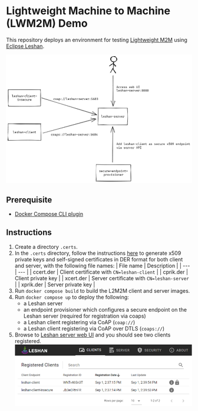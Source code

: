 # Lightweight Machine to Machine (LWM2M) Demo

This repository deploys an environment for testing [Lightweight M2M](https://omaspecworks.org/what-is-oma-specworks/iot/lightweight-m2m-lwm2m/) using [Eclipse Leshan](https://github.com/eclipse/leshan).

![deployment](./docs/img/lwm2m-deployment.png)

## Prerequisite

- [Docker Compose CLI plugin](https://docs.docker.com/compose/install/compose-plugin/)

## Instructions

1. Create a directory `.certs`.
1. In the `.certs` directory, follow the instructions [here](https://github.com/eclipse/leshan/wiki/Credential-files-format#using-openssl-to-create-self-signed-certificat) to generate x509 private keys and self-signed certificates in DER format for both client and server, with the following file names:
    | File name | Description |
    | --- | --- |
    | ccert.der | Client certificate with `CN=leshan-client` |
    | cprik.der | Client private key |
    | xcert.der | Server certificate with `CN=leshan-server` |
    | xprik.der | Server private key |
1. Run `docker compose build` to build the L2M2M client and server images.
1. Run `docker compose up` to deploy the following:
    - a Leshan server
    - an endpoint provisioner which configures a secure endpoint on the Leshan server (required for registration via coaps)
    - a Leshan client registering via CoAP (`coap://`)
    - a Leshan client registering via CoAP over DTLS (`coaps://`)
1. Browse to [Leshan server web UI](http://localhost:8080) and you should see two clients registered.
    ![web-ui](./docs/img/leshan-web.png)